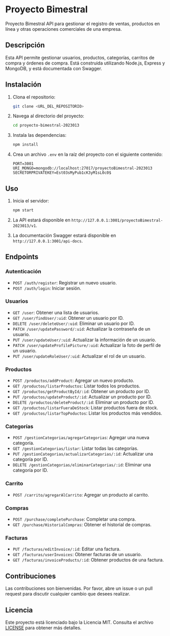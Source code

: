 # Proyecto Bimestral

Proyecto Bimestral API para gestionar el registro de ventas, productos en línea y otras operaciones comerciales de una empresa.

## Descripción

Esta API permite gestionar usuarios, productos, categorías, carritos de compra y órdenes de compra. Está construida utilizando Node.js, Express y MongoDB, y está documentada con Swagger.

## Instalación

1. Clona el repositorio:
    ```bash
    git clone <URL_DEL_REPOSITORIO>
    ```

2. Navega al directorio del proyecto:
    ```bash
    cd proyecto-bimestral-2023013
    ```

3. Instala las dependencias:
    ```bash
    npm install
    ```

4. Crea un archivo `.env` en la raíz del proyecto con el siguiente contenido:
    ```env
    PORT=3001
    URI_MONGO=mongodb://localhost:27017/proyectoBimestral-2023013
    SECRETORPRIVATEKEY=Est03sMyPub1cK3yM1sL0c0$
    ```

## Uso

1. Inicia el servidor:
    ```bash
    npm start
    ```

2. La API estará disponible en `http://127.0.0.1:3001/proyectoBimestral-2023013/v1`.

3. La documentación Swagger estará disponible en `http://127.0.0.1:3001/api-docs`.

## Endpoints

### Autenticación

- `POST /auth/register`: Registrar un nuevo usuario.
- `POST /auth/login`: Iniciar sesión.

### Usuarios

- `GET /user`: Obtener una lista de usuarios.
- `GET /user/findUser/:uid`: Obtener un usuario por ID.
- `DELETE /user/deleteUser/:uid`: Eliminar un usuario por ID.
- `PATCH /user/updatePassword/:uid`: Actualizar la contraseña de un usuario.
- `PUT /user/updateUser/:uid`: Actualizar la información de un usuario.
- `PATCH /user/updateProfilePicture/:uid`: Actualizar la foto de perfil de un usuario.
- `PUT /user/updateRoleUser/:uid`: Actualizar el rol de un usuario.

### Productos

- `POST /productos/addProduct`: Agregar un nuevo producto.
- `GET /productos/listarProductos`: Listar todos los productos.
- `GET /productos/getProductById/:id`: Obtener un producto por ID.
- `PUT /productos/updateProduct/:id`: Actualizar un producto por ID.
- `DELETE /productos/deleteProduct/:id`: Eliminar un producto por ID.
- `GET /productos/listarFueraDeStock`: Listar productos fuera de stock.
- `GET /productos/listarTopPoductos`: Listar los productos más vendidos.

### Categorías

- `POST /gestionCategorias/agregarCategorias`: Agregar una nueva categoría.
- `GET /gestionCategorias/listar`: Listar todas las categorías.
- `PUT /gestionCategorias/actualizarCategorias/:id`: Actualizar una categoría por ID.
- `DELETE /gestionCategorias/eliminarCategorias/:id`: Eliminar una categoría por ID.

### Carrito

- `POST /carrito/agregarAlCarrito`: Agregar un producto al carrito.

### Compras

- `POST /purchase/completePurchase`: Completar una compra.
- `GET /purchase/HistorialCompras`: Obtener el historial de compras.

### Facturas

- `PUT /facturas/editInvoice/:id`: Editar una factura.
- `GET /facturas/userInvoices`: Obtener facturas de un usuario.
- `GET /facturas/invoiceProducts/:id`: Obtener productos de una factura.

## Contribuciones

Las contribuciones son bienvenidas. Por favor, abre un issue o un pull request para discutir cualquier cambio que desees realizar.

## Licencia

Este proyecto está licenciado bajo la Licencia MIT. Consulta el archivo [LICENSE](./LICENSE) para obtener más detalles.
